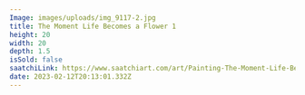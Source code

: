 ```yaml
---
Image: images/uploads/img_9117-2.jpg
title: The Moment Life Becomes a Flower 1
height: 20
width: 20
depth: 1.5
isSold: false
saatchiLink: https://www.saatchiart.com/art/Painting-The-Moment-Life-Becomes-a-Flower-1/189576/10113337/view
date: 2023-02-12T20:13:01.332Z
---
```


